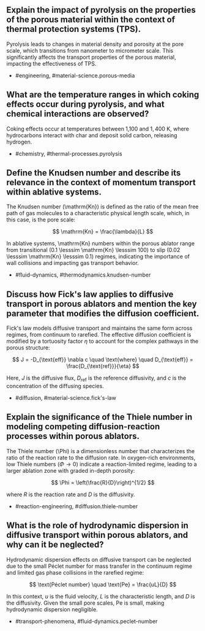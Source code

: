 ## Explain the impact of pyrolysis on the properties of the porous material within the context of thermal protection systems (TPS).

Pyrolysis leads to changes in material density and porosity at the pore scale, which transitions from nanometer to micrometer scale. This significantly affects the transport properties of the porous material, impacting the effectiveness of TPS.

- #engineering, #material-science.porous-media

## What are the temperature ranges in which coking effects occur during pyrolysis, and what chemical interactions are observed?

Coking effects occur at temperatures between 1,100 and $1,400 \mathrm{~K}$, where hydrocarbons interact with char and deposit solid carbon, releasing hydrogen.

- #chemistry, #thermal-processes.pyrolysis

## Define the Knudsen number and describe its relevance in the context of momentum transport within ablative systems.

The Knudsen number (\mathrm{Kn}) is defined as the ratio of the mean free path of gas molecules to a characteristic physical length scale, which, in this case, is the pore scale:

$$
\mathrm{Kn} = \frac{\lambda}{L}
$$

In ablative systems, \mathrm{Kn} numbers within the porous ablator range from transitional (0.1 \lesssim \mathrm{Kn} \lesssim 100) to slip (0.02 \lesssim \mathrm{Kn} \lesssim 0.1) regimes, indicating the importance of wall collisions and impacting gas transport behavior.

- #fluid-dynamics, #thermodynamics.knudsen-number

## Discuss how Fick's law applies to diffusive transport in porous ablators and mention the key parameter that modifies the diffusion coefficient.

Fick's law models diffusive transport and maintains the same form across regimes, from continuum to rarefied. The effective diffusion coefficient is modified by a tortuosity factor $\eta$ to account for the complex pathways in the porous structure:

$$
J = -D_{\text{eff}} \nabla c \quad \text{where} \quad D_{\text{eff}} = \frac{D_{\text{ref}}}{\eta}
$$

Here, $J$ is the diffusive flux, $D_{\text{ref}}$ is the reference diffusivity, and $c$ is the concentration of the diffusing species.

- #diffusion, #material-science.fick's-law

## Explain the significance of the Thiele number in modeling competing diffusion-reaction processes within porous ablators.

The Thiele number (\Phi) is a dimensionless number that characterizes the ratio of the reaction rate to the diffusion rate. In oxygen-rich environments, low Thiele numbers $(\Phi \rightarrow 0)$ indicate a reaction-limited regime, leading to a larger ablation zone with graded in-depth porosity:

$$
\Phi = \left(\frac{R}{D}\right)^{1/2}
$$

where $R$ is the reaction rate and $D$ is the diffusivity.

- #reaction-engineering, #diffusion.thiele-number

## What is the role of hydrodynamic dispersion in diffusive transport within porous ablators, and why can it be neglected?

Hydrodynamic dispersion effects on diffusive transport can be neglected due to the small Péclet number for mass transfer in the continuum regime and limited gas phase collisions in the rarefied regime:

$$
\text{Péclet number} \quad \text{Pe} = \frac{uL}{D}
$$

In this context, $u$ is the fluid velocity, $L$ is the characteristic length, and $D$ is the diffusivity. Given the small pore scales, $\mathrm{Pe}$ is small, making hydrodynamic dispersion negligible.

- #transport-phenomena, #fluid-dynamics.peclet-number